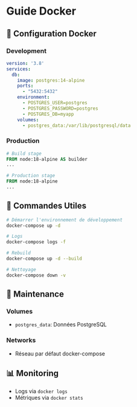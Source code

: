 # Guide Docker

## 🐳 Configuration Docker

### Development

```yaml
version: '3.8'
services:
  db:
    image: postgres:14-alpine
    ports:
      - "5432:5432"
    environment:
      - POSTGRES_USER=postgres
      - POSTGRES_PASSWORD=postgres
      - POSTGRES_DB=myapp
    volumes:
      - postgres_data:/var/lib/postgresql/data
```

### Production

```dockerfile
# Build stage
FROM node:18-alpine AS builder
...

# Production stage
FROM node:18-alpine
...
```

## 🚀 Commandes Utiles

```bash
# Démarrer l'environnement de développement
docker-compose up -d

# Logs
docker-compose logs -f

# Rebuild
docker-compose up -d --build

# Nettoyage
docker-compose down -v
```

## 🔧 Maintenance

### Volumes
- `postgres_data`: Données PostgreSQL

### Networks
- Réseau par défaut docker-compose

## 📊 Monitoring

- Logs via `docker logs`
- Métriques via `docker stats`